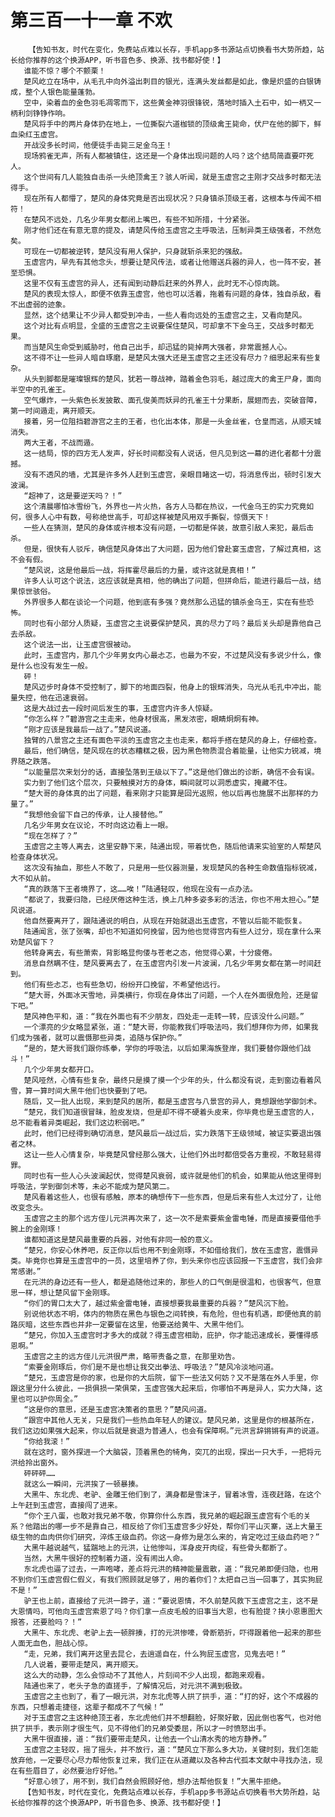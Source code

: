# 第三百一十一章 不欢
        【告知书友，时代在变化，免费站点难以长存，手机app多书源站点切换看书大势所趋，站长给你推荐的这个换源APP，听书音色多、换源、找书都好使！】
       谁能不惊？哪个不颤栗！
       楚风屹立在场中，从毛孔中向外溢出刺目的银光，连满头发丝都是如此，像是炽盛的白银铸成，整个人银色能量蓬勃。
       空中，染着血的金色羽毛凋零而下，这些黄金神羽很锋锐，落地时插入土石中，如一柄又一柄利剑铮铮作响。
       楚风将手中的两片身体扔在地上，一位撕裂六道枷锁的顶级禽王毙命，伏尸在他的脚下，鲜血染红玉虚宫。
       开战没多长时间，他便徒手击毙三足金乌王！
       现场鸦雀无声，所有人都被镇住，这还是一个身体出现问题的人吗？这个结局简直要吓死人。
       这个世间有几人能独自击杀一头绝顶禽王？骇人听闻，就是玉虚宫之主刚才交战多时都无法得手。
       现在所有人都懵了，楚风的身体究竟是否出现状况？只身镇杀顶级王者，这根本与传闻不相符！
       在楚风不远处，几名少年男女都闭上嘴巴，有些不知所措，十分紧张。
       刚才他们还在有意无意的提及，请楚风传给玉虚宫之主呼吸法，压制异类王级强者，不然危矣。
       可现在一切都被逆转，楚风没有用人保护，只身就斩杀来犯的强敌。
       玉虚宫内，早先有其他念头，想要让楚风传法，或者让他赠送兵器的异人，也一阵不安，甚至恐惧。
       这里不仅有玉虚宫的异人，还有闻到动静后赶来的外界人，此时无不心惊肉跳。
       楚风的表现太惊人，即便不依靠玉虚宫，他也可以活着，拖着有问题的身体，独自杀敌，看不出虚弱的迹象。
       显然，这个结果让不少异人都受到冲击，一些人看向远处的玉虚宫之主，又看向楚风。
       这个对比有点明显，全盛的玉虚宫之主说要保住楚风，可却拿不下金乌王，交战多时都无果。
       而当楚风生命受到威胁时，他自己出手，却迅猛的毙掉两大强者，非常震撼人心。
       这不得不让一些异人暗自琢磨，是楚风太强大还是玉虚宫之主还没有尽力？细思起来有些复杂。
       从头到脚都是璀璨银辉的楚风，犹若一尊战神，踏着金色羽毛，越过庞大的禽王尸身，面向半空中的孔雀王。
       空气爆炸，一头紫色长发披散、面孔俊美而妖异的孔雀王十分果断，展翅而去，突破音障，第一时间遁走，离开顺天。
       接着，另一位阻挡碧游宫之主的王者，也化出本体，那是一头金丝雀，仓皇而逃，从顺天城消失。
       两大王者，不战而遁。
       这一结局，惊的四方无人发声，好长时间都没有人说话，但凡见到这一幕的进化者都十分震撼。
       没有不透风的墙，尤其是许多外人赶到玉虚宫，亲眼目睹这一切，将消息传出，顿时引发大波澜。
       “超神了，这是要逆天吗？！”
       这个清晨哪怕冰雪纷飞，外界也一片火热，各方人马都在热议，一代金乌王的实力究竟如何，很多人心中有数，号称绝世高手，可却这样被楚风用双手撕裂，惊慑天下！
       一些人在猜测，楚风的身体或许根本没有问题，一切都是佯装，故意引敌人来犯，最后击杀。
       但是，很快有人驳斥，确信楚风身体出了大问题，因为他们曾赴宴玉虚宫，了解过真相，这不会有假。
       “楚风说，这是他最后一战，将挥霍尽最后的力量，或许这就是真相！”
       许多人认可这个说法，这应该就是真相，他的确出了问题，但拼命后，能进行最后一战，结果惊世骇俗。
       外界很多人都在谈论一个问题，他到底有多强？竟然那么迅猛的镇杀金乌王，实在有些恐怖。
       同时也有小部分人质疑，玉虚宫之主说要保护楚风，真的尽力了吗？最后关头却是靠他自己去杀敌。
       这个说法一出，让玉虚宫很被动。
       此时，玉虚宫内，那几个少年男女内心最忐忑，也最为不安，不过楚风没有多说少什么，像是什么也没有发生一般。
       砰！
       楚风迈步时身体不受控制了，脚下的地面四裂，他身上的银辉消失，乌光从毛孔中冲出，能量失控，他在迅速衰弱。
       这是大战过去一段时间后发生的事，玉虚宫内许多人惊疑。
       “你怎么样？”碧游宫之主走来，他身材很高，黑发浓密，眼睛炯炯有神。
       “刚才应该是我最后一战了。”楚风说道。
       独臂的八景宫之主还有面色平淡的玉虚宫之主也走来，都将手搭在楚风的身上，仔细检查。
       最后，他们确信，楚风现在的状态糟糕之极，因为黑色物质混合着能量，让他实力锐减，境界随之跌落。
       “以能量层次来划分的话，直接坠落到王级以下了。”这是他们做出的诊断，确信不会有误。
       实力到了他们这个层次，只要触摸对方的身体，瞬间就可以洞悉虚实，掩藏不住。
       “楚大哥的身体真的出了问题，看来刚才只能算是回光返照，他以后再也施展不出那样的力量了。”
       “我想他会留下自己的传承，让人接替他。”
       几名少年男女在议论，不时向这边看上一眼。
       “现在怎样了？”
       玉虚宫之主等人离去，这里安静下来，陆通出现，带着忧色，随后他请来实验室的人帮楚风检查身体状况。
       这次没有抽血，那些人不敢了，只是用一些仪器测量，发现楚风的各种生命数值指标锐减，大不如从前。
       “真的跌落下王者境界了，这……唉！”陆通轻叹，他现在没有一点办法。
       “都说了，我要归隐，已经厌倦这种生活，换上几种多姿多彩的活法，你也不用太担心。”楚风说道。
       他自然要离开了，跟陆通说的明白，从现在开始就退出玉虚宫，不管以后能不能恢复。
       陆通闻言，张了张嘴，却也不知道如何挽留，因为他也觉得宫内有些人过分，现在拿什么来劝楚风留下？
       他转身离去，有些萧索，背影略显佝偻与苍老之态，他觉得心累，十分疲倦。
       消息自然瞒不住，楚风要离去了，在玉虚宫内引发一片波澜，几名少年男女都在第一时间赶到。
       他们有些忐忑，也有些急切，纷纷开口挽留，不希望他远行。
       “楚大哥，外面冰天雪地，异类横行，你现在身体出了问题，一个人在外面很危险，还是留下吧。”
       楚风神色平和，道：“我在外面也有不少朋友，四处走一走转一转，应该没什么问题。”
       一个漂亮的少女略显紧张，道：“楚大哥，你能教我们呼吸法吗，我们想拜你为师，如果我们成为强者，就可以震慑那些异类，追随与保护你。”
       “是的，楚大哥我们跟你练拳，学你的呼吸法，以后如果海族登岸，我们要替你跟他们战斗！”
       几个少年男女都开口。
       楚风哑然，心情有些复杂，最终只是摸了摸一个少年的头，什么都没有说，走到窗边看着风雪，算一算时间大黑牛他们也快要到了吧。
       随后，又一批人出现，来到楚风的居所，都是玉虚宫与八景宫的异人，竟想跟他学御剑术。
       “楚兄，我们知道很冒昧，脸皮发烧，但是却不得不硬着头皮来，你毕竟也是玉虚宫的人，总不能看着异类崛起，我们这边积弱吧。”
       此时，他们已经得到确切消息，楚风最后一战过后，实力跌落下王级领域，被证实要退出强者之林。
       这让一些人心情复杂，毕竟楚风曾经那么强大，让他们外出时都倍受各方重视，不敢轻易得罪。
       同时也有一些人心头波澜起伏，觉得楚风衰弱，或许就是他们的机会，如果能从他这里得到呼吸法，学到御剑术等，未必不能成为楚风第二。
       楚风看着这些人，也很有感触，原本的确想传下一些东西，但是后来有些人太过分了，让他改变念头。
       玉虚宫之主的那个远方侄儿元洪再次来了，这一次不是索要紫金雷电锤，而是直接要借他手腕上的金刚琢！
       谁都知道这是楚风最重要的兵器，对他有非同一般的意义。
       “楚兄，你安心休养吧，反正你以后也用不到金刚琢，不如借给我们，放在玉虚宫，震慑异类。毕竟你也算是玉虚宫中的一员，这里培养了你，到头来你也应该回报一下玉虚宫，我们会非常感谢。”
       在元洪的身边还有一些人，都是追随他过来的，那些人的口气倒是很温和，也很客气，但意思一样，想让楚风留下金刚琢。
       “你们的胃口太大了，越过紫金雷电锤，直接想要我最重要的兵器？”楚风沉下脸。
       别说他状态不明，体内的物质在黑色与银色之间转换，有危险，但也有机遇，即便他真的前路灰暗，这些东西也并非一定要留在这里，他要送给黄牛、大黑牛他们。
       “楚兄，你加入玉虚宫时才多大的成就？得玉虚宫相助，庇护，你才能迅速成长，要懂得感恩啊。”
       玉虚宫之主的远方侄儿元洪很严肃，略带责备之意，在那里劝告。
       “索要金刚琢后，你们是不是也想让我交出拳法、呼吸法？”楚风冷淡地问道。
       “楚兄，玉虚宫是你的家，也是你的大后院，留下一些法又何妨？又不是落在外人手里，你跟这里分什么彼此，一损俱损一荣俱荣，玉虚宫强大起来后，你哪怕不再是异人，实力大降，这里也可以护你周全。”
       “这是你的意思，还是玉虚宫决策者的意思？”楚风问道。
       “跟宫中其他人无关，只是我们一些热血年轻人的建议。楚风兄弟，这里是你的根基所在，我们这边如果强大起来，你以后就是衰退为普通人，也会有保障啊。”元洪言辞锵锵有声的说道。
       “你给我滚！”
       就在这时，窗外探进一个大脑袋，顶着黑色的犄角，突兀的出现，探出一只大手，一把将元洪给拎出窗外。
       砰砰砰……
       就这么一瞬间，元洪挨了一顿暴揍。
       大黑牛、东北虎、老驴、金雕王他们到了，满身都是雪沫子，冒着冰雪，连夜赶路，在这个上午赶到玉虚宫，直接闯了进来。
       “你个王八蛋，也敢对我兄弟不敬，你算你什么东西，我兄弟的崛起跟玉虚宫有个毛的关系？他踏出的哪一步不是靠自己，相反给了你们玉虚宫多少好处，帮你们平山灭寨，送上大量王级生物的血肉供你们研究，淬炼王级血药。你这一身修为是怎么来的，肯定吃过王级血药吧？”
       大黑牛越说越气，猛踹地上的元洪，让他惨叫，浑身皮开肉绽，有些骨头都断了。
       当然，大黑牛很好的控制着力道，没有闹出人命。
       东北虎也逼了过去，一声咆哮，差点将元洪的精神能量震散，道：“我兄弟即便归隐，也用不到你们玉虚宫假仁假义，有我们照顾就足够了，用的着你们？太把自己当一回事了，其实狗屁不是！”
       驴王也上前，直接给了元洪一蹄子，道：“要说恩情，不久前楚风救下玉虚宫之主，这不是大恩情吗，可他向玉虚宫索恩了吗？你们拿一点皮毛般的旧事当大恩，也有脸提？挟小恩惠图大报答，还要脸吗？！”
       大黑牛、东北虎、老驴上去一顿胖揍，打的元洪惨嚎，骨断筋折，吓得跟着他一起来的那些人面无血色，胆战心惊。
       “走，兄弟，我们离开这里去昆仑，去逍遥自在，什么狗屁玉虚宫，见鬼去吧！”
       几人说着，要带走楚风，离开顺天。
       这么大的动静，怎么会惊动不了其他人，片刻间不少人出现，都跑来观看。
       陆通也来了，老头子急的直搓手，了解情况后，对元洪不满到极致。
       玉虚宫之主也到了，看了一眼元洪，对东北虎等人拱了拱手，道：“打的好，这个不成器的东西，只想着走捷径，这辈子都成不了气候！”
       对于玉虚宫之主这种绝顶王者，东北虎他们并不想翻脸，好聚好散，因此倒也客气，也对他拱了拱手，表示刚才很生气，见不得他们的兄弟受委屈，所以才一时愤怒出手。
       大黑牛很直接，道：“我们要带走楚风，让他去一个山清水秀的地方静养。”
       玉虚宫之主轻叹，摇了摇头，并不放行，道：“楚风立下那么多大功，关键时刻，我们怎能放弃他，一定要尽心尽力帮他恢复过来，我们正在从道藏以及各种古代孤本文献中寻找办法，现在有些眉目了，必然要治疗好他。”
       “好意心领了，用不到，我们自然会照顾好他，想办法帮他恢复！”大黑牛拒绝。
       【告知书友，时代在变化，免费站点难以长存，手机app多书源站点切换看书大势所趋，站长给你推荐的这个换源APP，听书音色多、换源、找书都好使！】